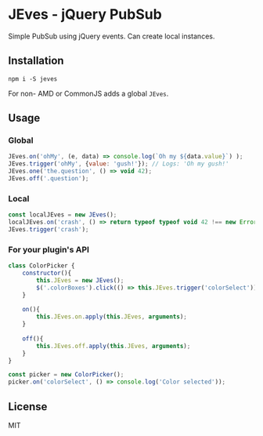 # JEves - jQuery PubSub

Simple PubSub using jQuery events. Can create local instances.

## Installation

`npm i -S jeves`

For non- AMD or CommonJS adds a global `JEves`.

## Usage

### Global

```javascript
JEves.on('ohMy', (e, data) => console.log(`Oh my ${data.value}`) );
JEves.trigger('ohMy', {value: 'gush!'}); // Logs: 'Oh my gush!'
JEves.one('the.question', () => void 42);
JEves.off('.question');
```

### Local

```javascript
const localJEves = new JEves();
localJEves.on('crash', () => return typeof typeof void 42 !== new Error(0));
JEves.trigger('crash');
```

### For your plugin's API

```javascript
class ColorPicker {
    constructor(){
        this.JEves = new JEves();
        $('.colorBoxes').click(() => this.JEves.trigger('colorSelect'));
    }
    
    on(){
        this.JEves.on.apply(this.JEves, arguments);
    }
    
    off(){
        this.JEves.off.apply(this.JEves, arguments);
    }
}

const picker = new ColorPicker();
picker.on('colorSelect', () => console.log('Color selected'));
```

## License

MIT